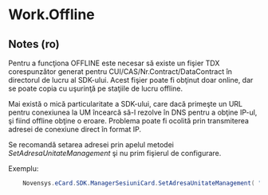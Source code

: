 # Work.Offline

Notes (ro)
-----
Pentru a funcţiona OFFLINE este necesar să existe un fişier TDX corespunzător generat pentru CUI/CAS/Nr.Contract/DataContract în directorul de lucru al SDK-ului. Acest fişier poate fi obţinut doar online, dar se poate copia cu uşurinţă pe staţiile de lucru offline.

Mai există o mică particularitate a SDK-ului, care dacă primeşte un URL pentru conexiunea la UM încearcă să-l rezolve în DNS pentru a obţine IP-ul, şi fiind offline obţine o eroare. Problema poate fi ocolită prin transmiterea adresei de conexiune direct în format IP.

Se recomandă setarea adresei prin apelul metodei _SetAdresaUnitateManagement_ şi nu prim fişierul de configurare.

Exemplu:
```csharp
	Novensys.eCard.SDK.ManagerSesiuniCard.SetAdresaUnitateManagement( "213.177.18.123", 433 );
```

